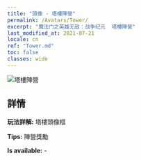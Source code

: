 ```yaml
---
title: "頭像 - 塔樓陣營"
permalink: /Avatars/Tower/
excerpt: "魔法门之英雄无敌：战争纪元  塔樓陣營"
last_modified_at: 2021-07-21
locale: cn
ref: "Tower.md"
toc: false
classes: wide
---
```

 ![塔樓陣營](/images/a/avatarFrame_5.png)

## 詳情

 **玩法詳解:** 塔樓頭像框 

 **Tips:** 陣營獎勵 

 **Is available:**  - 

